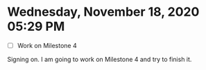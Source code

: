 # Wednesday, November 18, 2020 05:29 PM
- [ ] Work on Milestone 4

Signing on. I am going to work on Milestone 4 and try to finish it.

